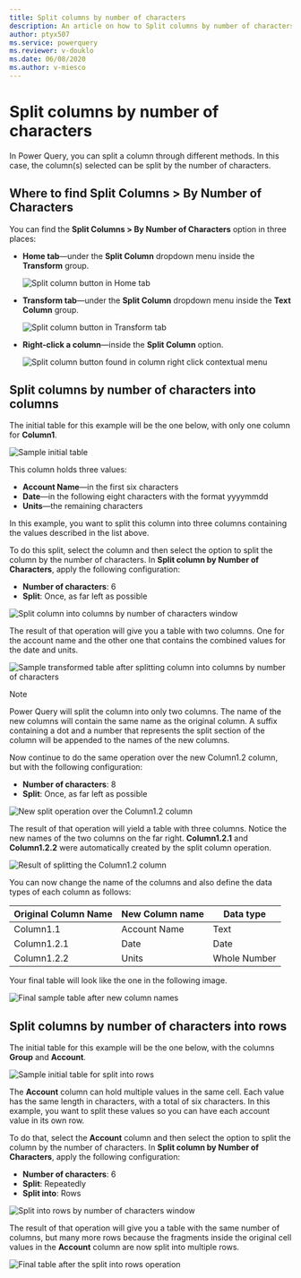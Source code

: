 ```yaml
---
title: Split columns by number of characters
description: An article on how to Split columns by number of characters into new columns or rows using Power Query.
author: ptyx507
ms.service: powerquery
ms.reviewer: v-douklo
ms.date: 06/08/2020
ms.author: v-miesco
---
```


# Split columns by number of characters

In Power Query, you can split a column through different methods.
In this case, the column(s) selected can be split by the number of characters.

## Where to find Split Columns > By Number of Characters

You can find the **Split Columns > By Number of Characters** option in three places:

* **Home tab**&mdash;under the **Split Column** dropdown menu inside the **Transform** group.

   ![Split column button in Home tab](images/me-split-columns-number-characters-icon-home.png)

* **Transform tab**&mdash;under the **Split Column** dropdown menu inside the **Text Column** group.

   ![Split column button in Transform tab](images/me-split-columns-number-characters-icon-transform.png)

* **Right-click a column**&mdash;inside the **Split Column** option.

   ![Split column button found in column right click contextual menu](images/me-split-columns-number-characters-right-click-icon.png)

## Split columns by number of characters into columns
The initial table for this example will be the one below, with only one column for **Column1**. 

![Sample initial table](images/me-split-columns-number-character-into-columns-split-column-initial.png)

This column holds three values:

* **Account Name**&mdash;in the first six characters
* **Date**&mdash;in the following eight characters with the format yyyymmdd
* **Units**&mdash;the remaining characters

In this example, you want to split this column into three columns containing the values described in the list above. 

To do this split, select the column and then select the option to split the column by the number of characters. In **Split column by Number of Characters**, apply the following configuration:

* **Number of characters**: 6
* **Split**: Once, as far left as possible

![Split column into columns by number of characters window](images/me-split-columns-number-character-into-columns-split-column-window.png)

The result of that operation will give you a table with two columns. One for the account name and the other one that contains the combined values for the date and units.

![Sample transformed table after splitting column into columns by number of characters](images/me-split-columns-number-character-into-columns-split-column-first.png)

>[!Note]
>Power Query will split the column into only two columns. The name of the new columns will contain the same name as the original column. A suffix containing a dot and a number that represents the split section of the column will be appended to the names of the new columns. 

Now continue to do the same operation over the new Column1.2 column, but with the following configuration:

* **Number of characters**: 8
* **Split**: Once, as far left as possible

![New split operation over the Column1.2 column](images/me-split-columns-number-character-into-columns-split-column-last.png)

The result of that operation will yield a table with three columns. Notice the new names of the two columns on the far right. **Column1.2.1** and **Column1.2.2** were automatically created by the split column operation.

![Result of splitting the Column1.2 column](images/me-split-columns-number-character-into-columns-split-column-pre-final.png)

You can now change the name of the columns and also define the data types of each column as follows:

Original Column Name | New Column name | Data type
---------------------|-----------------|---------- 
Column1.1|Account Name|Text
Column1.2.1|Date|Date
Column1.2.2|Units|Whole Number

Your final table will look like the one in the following image.

![Final sample table after new column names](images/me-split-columns-number-character-into-columns-split-column-final.png)

## Split columns by number of characters into rows
The initial table for this example will be the one below, with the columns **Group** and **Account**. 

![Sample initial table for split into rows](images/me-split-columns-number-character-into-columns-split-ROWS-initial.png)

The **Account** column can hold multiple values in the same cell. Each value has the same length in characters, with a total of six characters. In this example, you want to split these values so you can have each account value in its own row.

To do that, select the **Account** column and then select the option to split the column by the number of characters. In **Split column by Number of Characters**, apply the following configuration:

* **Number of characters**: 6
* **Split**: Repeatedly
* **Split into**: Rows

![Split into rows by number of characters window](images/me-split-columns-number-character-into-columns-split-rows-window.png)

The result of that operation will give you a table with the same number of columns, but many more rows because the fragments inside the original cell values in the **Account** column are now split into multiple rows.

![Final table after the split into rows operation](images/me-split-columns-number-character-into-columns-split-rows-final.png)
